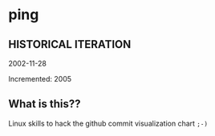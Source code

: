 # ping

## HISTORICAL ITERATION
2002-11-28

Incremented: 2005

## What is this?? 
Linux skills to hack the github commit visualization chart `;-)`
